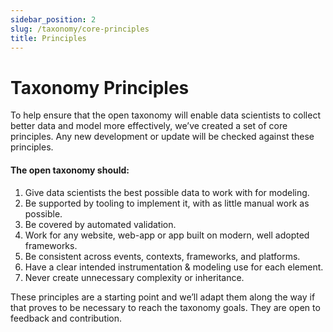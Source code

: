 ```yaml
---
sidebar_position: 2
slug: /taxonomy/core-principles
title: Principles
---
```


# Taxonomy Principles

To help ensure that the open taxonomy will enable data scientists to collect better data and model more effectively, we’ve created a set of core principles. Any new development or update will be checked against these principles.

#### The open taxonomy should:

1. Give data scientists the best possible data to work with for modeling.
2. Be supported by tooling to implement it, with as little manual work as possible. 
3. Be covered by automated validation.
4. Work for any website, web-app or app built on modern, well adopted frameworks.
5. Be consistent across events, contexts, frameworks, and platforms.
6. Have a clear intended instrumentation & modeling use for each element.
7. Never create unnecessary complexity or inheritance.

These principles are a starting point and we’ll adapt them along the way if that proves to be necessary to reach the taxonomy goals. They are open to feedback and contribution.
